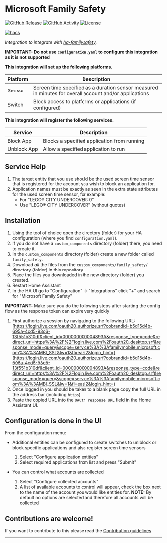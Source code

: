 # Microsoft Family Safety

[![GitHub Release][releases-shield]][releases]
[![GitHub Activity][commits-shield]][commits]
[![License][license-shield]](LICENSE)

[![hacs][hacsbadge]][hacs]

_Integration to integrate with [ha-familysafety][ha-familysafety]._

**IMPORTANT: Do not use `configuration.yaml` to configure this integration as it is not supported**

**This integration will set up the following platforms.**

| Platform | Description                                                                                            |
| -------- | ------------------------------------------------------------------------------------------------------ |
| Sensor   | Screen time specified as a duration sensor measured in minutes for overall account and/or applications |
| Switch   | Block access to platforms or applications (if configured)                                              |

**This integration will register the following services.**

| Service     | Description                                 |
| ----------- | ------------------------------------------- |
| Block App   | Blocks a specified application from running |
| Unblock App | Allow a specified application to run        |

## Service Help

1. The target entity that you use should be the used screen time sensor that is registered for the account you wish to block an application for.
1. Application names must be exactly as seen in the extra state attributes for the used screen time sensor, for example:
   - For "LEGO® CITY UNDERCOVER: 0"
   - Use "LEGO® CITY UNDERCOVER" (without quotes)

## Installation

1. Using the tool of choice open the directory (folder) for your HA configuration (where you find `configuration.yaml`).
1. If you do not have a `custom_components` directory (folder) there, you need to create it.
1. In the `custom_components` directory (folder) create a new folder called `family_safety`.
1. Download _all_ the files from the `custom_components/family_safety/` directory (folder) in this repository.
1. Place the files you downloaded in the new directory (folder) you created.
1. Restart Home Assistant
1. In the HA UI go to "Configuration" -> "Integrations" click "+" and search for "Microsoft Family Safety"

**IMPORTANT:** Make sure you do the following steps after starting the config flow as the response token can expire very quickly

1. First authorize a session by navigating to the following URL:
   [https://login.live.com/oauth20_authorize.srf?cobrandid=b5d15d4b-695a-4cd5-93c6-13f551b310df&client_id=000000000004893A&response_type=code&redirect_uri=https%3A%2F%2Flogin.live.com%2Foauth20_desktop.srf&response_mode=query&scope=service%3A%3Afamilymobile.microsoft.com%3A%3AMBI_SSL&lw=1&fl=easi2&login_hint=](https://login.live.com/oauth20_authorize.srf?cobrandid=b5d15d4b-695a-4cd5-93c6-13f551b310df&client_id=000000000004893A&response_type=code&redirect_uri=https%3A%2F%2Flogin.live.com%2Foauth20_desktop.srf&response_mode=query&scope=service%3A%3Afamilymobile.microsoft.com%3A%3AMBI_SSL&lw=1&fl=easi2&login_hint=)
1. Once logged in you should be taken to a blank page copy the full URL in the address bar (including `https`)
1. Paste the copied URL into the `OAuth response URL` field in the Home Assistant UI.

## Configuration is done in the UI

From the configuration menu:

- Additional entities can be configured to create switches to unlblock or block specific applications and also register screen time sensors

  1.  Select "Configure application entities"
  1.  Select required applications from list and press "Submit"

- You can control what accounts are collected
  1.  Select "Configure collected accounts"
  1.  A list of available accounts to control will appear, check the box next to the name of the account you would like entities for.
      **NOTE:** By default no options are selected and therefore all accounts will be collected

## Contributions are welcome!

If you want to contribute to this please read the [Contribution guidelines](CONTRIBUTING.md)

---

[ha-familysafety]: https://github.com/pantherale0/ha-familysafety
[commits-shield]: https://img.shields.io/github/commit-activity/y/pantherale0/ha-familysafety.svg?style=for-the-badge
[commits]: https://github.com/pantherale0/ha-familysafety/commits/main
[hacs]: https://github.com/hacs/integration
[hacsbadge]: https://img.shields.io/badge/HACS-Default-green.svg?style=for-the-badge
[license-shield]: https://img.shields.io/github/license/pantherale0/ha-familysafety.svg?style=for-the-badge
[releases-shield]: https://img.shields.io/github/release/pantherale0/ha-familysafety.svg?style=for-the-badge
[releases]: https://github.com/pantherale0/ha-familysafety/releases
